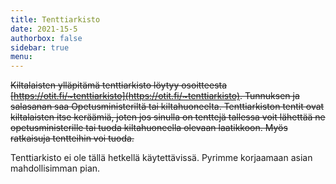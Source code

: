 ```yaml
---
title: Tenttiarkisto
date: 2021-15-5
authorbox: false
sidebar: true
menu:
---
```


~~Kiltalaisten ylläpitämä tenttiarkisto löytyy osoitteesta [https://otit.fi/~tenttiarkisto](https://otit.fi/~tenttiarkisto). Tunnuksen ja salasanan saa Opetusministeriltä tai kiltahuoneelta. Tenttiarkiston tentit ovat kiltalaisten itse keräämiä, joten jos sinulla on tenttejä tallessa voit lähettää ne opetusministerille tai tuoda kiltahuoneella olevaan laatikkoon. Myös ratkaisuja tentteihin voi tuoda.~~

Tenttiarkisto ei ole tällä hetkellä käytettävissä. Pyrimme korjaamaan asian mahdollisimman pian.